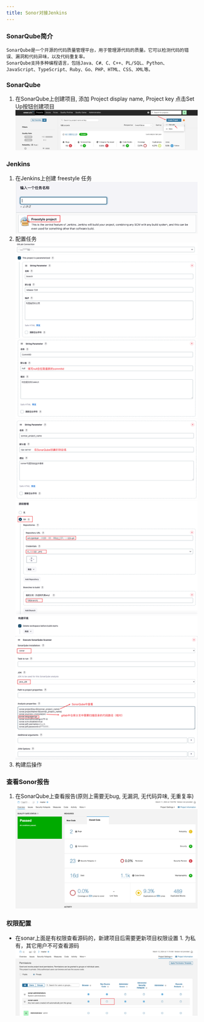 ```yaml
---
title: Sonor对接Jenkins
---
```


### SonarQube简介

    SonarQube是一个开源的代码质量管理平台，用于管理源代码的质量。它可以检测代码的错误、漏洞和代码异味，以及代码重复率。
    SonarQube支持多种编程语言，包括Java、C#、C、C++、PL/SQL、Python、JavaScript、TypeScript、Ruby、Go、PHP、HTML、CSS、XML等。


### SonarQube

1. 在SonarQube上创建项目, 添加 Project display name, Project key 点击Set Up按钮创建项目
    ![创建项目](../../img/Tools/Sonor/1.png)

### Jenkins
1. 在Jenkins上创建 freestyle 任务
    ![创建任务](../../img/Tools/Sonor/2.png)
2. 配置任务
    ![配置任务](../../img/Tools/Sonor/3.png)
    ![配置任务](../../img/Tools/Sonor/4.png)
    ![配置任务](../../img/Tools/Sonor/5.png)
    ![配置任务](../../img/Tools/Sonor/6.png)
    ![配置任务](../../img/Tools/Sonor/7.png)
    ![配置任务](../../img/Tools/Sonor/8.png)
    ![配置任务](../../img/Tools/Sonor/9.png)
3. 构建后操作

### 查看Sonor报告
1. 在SonarQube上查看报告(原则上需要无bug, 无漏洞, 无代码异味, 无重复率)
    ![查看报告](../../img/Tools/Sonor/10.png)

### 权限配置
- 在sonar上面是有权限查看源码的，新建项目后需要更新项目权限设置 1. 为私有，其它用户不可查看源码
![权限配置](../../img/Tools/Sonor/11.png)